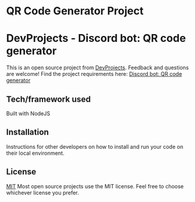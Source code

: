 # QR Code Generator Project

# DevProjects - Discord bot: QR code generator

This is an open source project from [DevProjects](http://www.codementor.io/projects). Feedback and questions are welcome!
Find the project requirements here: [Discord bot: QR code generator](https://www.codementor.io/projects/tool/discord-bot-qr-code-generator-cgkm8b16qf)

## Tech/framework used
Built with NodeJS

## Installation
Instructions for other developers on how to install and run your code on their local environment.

## License
[MIT](https://choosealicense.com/licenses/mit/)
Most open source projects use the MIT license. Feel free to choose whichever license you prefer.

